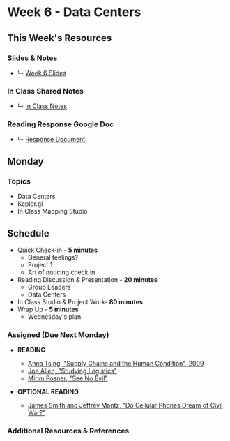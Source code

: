 # Week 6 - Data Centers 


## This Week's Resources

### Slides & Notes 
* ↳ [Week 6 Slides](https://docs.google.com/presentation/d/13uaj9EBRENXvpnroea5ak74Hyd-lcI1Q3MY3kac0mAI/edit?usp=sharing)
### In Class Shared Notes
* ↳ [In Class Notes](https://docs.google.com/document/d/1v2XqOosts9svJJ-VPiQWGzaDlGUvF5M6oRVBcvclF5c/edit?usp=sharing)
### Reading Response Google Doc
* ↳ [Response Document](https://docs.google.com/document/d/1z9RFLIPTfHzS9kKKNdszuYYRxVgrxREBAZ1X29DAJfs/edit?usp=sharing)


## Monday 

### Topics
* Data Centers
* Kepler.gl
* In Class Mapping Studio

## Schedule
* Quick Check-in - __5 minutes__
    * General feelings?
    * Project 1 
    * Art of noticing check in
* Reading Discussion & Presentation - __20 minutes__
    * Group Leaders 
    * Data Centers 
*  In Class Studio & Project Work- __80 minutes__ 
* Wrap Up -  __5 minutes__
    * Wednesday's plan

### Assigned (**Due Next Monday**)

* **READING**
    * [Anna Tsing, "Supply Chains and the Human Condition", 2009 ](https://www.are.na/block/14670672)
    * [Joe Allen, "Studying Logistics"](https://www.jacobinmag.com/2015/02/logistics-industry-organizing-labor/)
    * [Mirim Posner, "See No Evil"](https://logicmag.io/scale/see-no-evil/)

* **OPTIONAL READING**
    * [James Smith and Jeffrey Mantz, “Do Cellular Phones Dream of Civil War?"](https://www.are.na/block/14670532)


### Additional Resources & References

